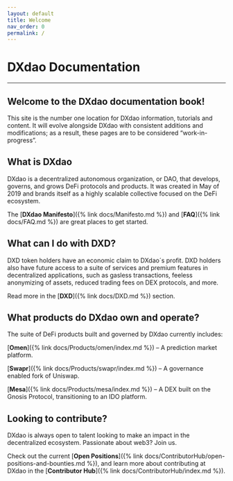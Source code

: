 ```yaml
---
layout: default
title: Welcome
nav_order: 0
permalink: /
---
```


# DXdao Documentation

___

## Welcome to the DXdao documentation book!  
  
This site is the number one location for DXdao information, tutorials and content. It will evolve alongside DXdao with consistent additions and modifications; as a result, these pages are to be considered “work-in-progress”.  
  
## What is DXdao

DXdao is a decentralized autonomous organization, or DAO, that develops, governs, and grows DeFi protocols and products. It was created in May of 2019 and brands itself as a highly scalable collective focused on the DeFi ecosystem.

The [**DXdao Manifesto**]({% link docs/Manifesto.md %}) and [**FAQ**]({% link docs/FAQ.md %}) are great places to get started.

## What can I do with DXD?

DXD token holders have an economic claim to DXdao´s profit. DXD holders also have future access to a suite of services and premium features in decentralized applications, such as gasless transactions, feeless anonymizing of assets, reduced trading fees on DEX protocols, and more.  
  
Read more in the [**DXD**]({% link docs/DXD.md %}) section.

## What products do DXdao own and operate?  
  
The suite of DeFi products built and governed by DXdao currently includes:

[**Omen**]({% link docs/Products/omen/index.md %}) – A prediction market platform.

[**Swapr**]({% link docs/Products/swapr/index.md %}) – A governance enabled fork of Uniswap.

[**Mesa**]({% link docs/Products/mesa/index.md %}) – A DEX built on the Gnosis Protocol, transitioning to an IDO platform.
  
## Looking to contribute?  
  
DXdao is always open to talent looking to make an impact in the decentralized ecosystem. Passionate about web3? Join us.  
  
Check out the current [**Open Positions**]({% link docs/ContributorHub/open-positions-and-bounties.md %}), and learn more about contributing at DXdao in the [**Contributor Hub**]({% link docs/ContributorHub/index.md %}).